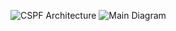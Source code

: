 ![CSPF Architecture](https://github.com/MuhammedGolec/CAPTAIN/assets/61287653/1961595e-cb77-47fe-96c2-6902cb6852af)
![Main Diagram](https://github.com/MuhammedGolec/CAPTAIN/assets/61287653/598b6479-8b65-4078-82c7-d85b33767aa1)
